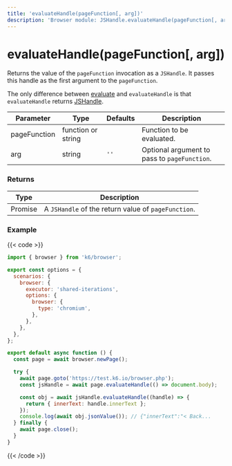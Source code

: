 ```yaml
---
title: 'evaluateHandle(pageFunction[, arg])'
description: 'Browser module: JSHandle.evaluateHandle(pageFunction[, arg]) method'
---
```


# evaluateHandle(pageFunction[, arg])

Returns the value of the `pageFunction` invocation as a `JSHandle`. It passes this handle as the first argument to the `pageFunction`.

The only difference between [evaluate](https://grafana.com/docs/k6/<K6_VERSION>/javascript-api/k6-browser/jshandle/evaluate/) and `evaluateHandle` is that `evaluateHandle` returns [JSHandle](https://grafana.com/docs/k6/<K6_VERSION>/javascript-api/k6-browser/jshandle/).

<TableWithNestedRows>

| Parameter    | Type               | Defaults | Description                                  |
| ------------ | ------------------ | -------- | -------------------------------------------- |
| pageFunction | function or string |          | Function to be evaluated.                    |
| arg          | string             | `''`     | Optional argument to pass to `pageFunction`. |

</TableWithNestedRows>

### Returns

| Type              | Description                                         |
| ----------------- | --------------------------------------------------- |
| Promise<JSHandle> | A `JSHandle` of the return value of `pageFunction`. |

### Example

{{< code >}}

<!-- eslint-skip -->

```javascript
import { browser } from 'k6/browser';

export const options = {
  scenarios: {
    browser: {
      executor: 'shared-iterations',
      options: {
        browser: {
          type: 'chromium',
        },
      },
    },
  },
};

export default async function () {
  const page = await browser.newPage();

  try {
    await page.goto('https://test.k6.io/browser.php');
    const jsHandle = await page.evaluateHandle(() => document.body);

    const obj = await jsHandle.evaluateHandle((handle) => {
      return { innerText: handle.innerText };
    });
    console.log(await obj.jsonValue()); // {"innerText":"< Back...
  } finally {
    await page.close();
  }
}
```

{{< /code >}}

